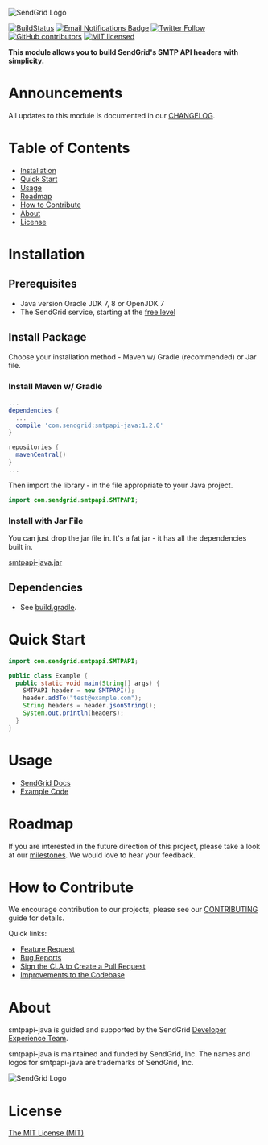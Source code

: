 ![SendGrid Logo](https://uiux.s3.amazonaws.com/2016-logos/email-logo%402x.png)

[![BuildStatus](https://travis-ci.org/sendgrid/smtpapi-java.svg?branch=master)](https://travis-ci.org/sendgrid/smtpapi-java)
[![Email Notifications Badge](https://dx.sendgrid.com/badge/java)](https://dx.sendgrid.com/newsletter/java)
[![Twitter Follow](https://img.shields.io/twitter/follow/sendgrid.svg?style=social&label=Follow)](https://twitter.com/sendgrid)
[![GitHub contributors](https://img.shields.io/github/contributors/sendgrid/smtpapi-java.svg)](https://github.com/sendgrid/smtpapi-java/graphs/contributors)
[![MIT licensed](https://img.shields.io/badge/license-MIT-blue.svg)](./LICENSE.txt)

**This module allows you to build SendGrid's SMTP API headers with simplicity.**

# Announcements

All updates to this module is documented in our [CHANGELOG](https://github.com/sendgrid/smtpapi-java/blob/master/CHANGELOG.md).

# Table of Contents
- [Installation](#installation)
- [Quick Start](#quick-start)
- [Usage](#usage)
- [Roadmap](#roadmap)
- [How to Contribute](#contribute)
- [About](#about)
- [License](#license)

<a name="installation"></a>
# Installation

## Prerequisites

- Java version Oracle JDK 7, 8 or OpenJDK 7
- The SendGrid service, starting at the [free level](https://sendgrid.com/free?source=smtpapi-java)

## Install Package

Choose your installation method - Maven w/ Gradle (recommended) or Jar file.

### Install Maven w/ Gradle

```groovy
...
dependencies {
  ...
  compile 'com.sendgrid:smtpapi-java:1.2.0'
}

repositories {
  mavenCentral()
}
...
```

Then import the library - in the file appropriate to your Java project.

```java
import com.sendgrid.smtpapi.SMTPAPI;
```

### Install with Jar File

You can just drop the jar file in. It's a fat jar - it has all the dependencies built in.

[smtpapi-java.jar](https://sendgrid-open-source.s3.amazonaws.com/smtpapi-java/smtpapi-java.jar)

## Dependencies

- See [build.gradle](https://github.com/sendgrid/smtpapi-java/blob/master/build.gradle#L47).

<a name="quick-start"></a>
# Quick Start

```java
import com.sendgrid.smtpapi.SMTPAPI;

public class Example {
  public static void main(String[] args) {
    SMTPAPI header = new SMTPAPI();
    header.addTo("test@example.com");
    String headers = header.jsonString();
    System.out.println(headers);
  }
}
```

<a name="usage"></a>
# Usage

- [SendGrid Docs](https://sendgrid.com/docs/API_Reference/SMTP_API/index.html)
- [Example Code](https://github.com/sendgrid/smtpapi-java/tree/master/examples)

<a name="roadmap"></a>
# Roadmap

If you are interested in the future direction of this project, please take a look at our [milestones](https://github.com/sendgrid/smtpapi-java/milestones). We would love to hear your feedback.

<a name="contribute"></a>
# How to Contribute

We encourage contribution to our projects, please see our [CONTRIBUTING](https://github.com/sendgrid/smtpapi-java/blob/master/CONTRIBUTING.md) guide for details.

Quick links:

- [Feature Request](https://github.com/sendgrid/smtpapi-java/blob/master/CONTRIBUTING.md#feature-request)
- [Bug Reports](https://github.com/sendgrid/smtpapi-java/blob/master/CONTRIBUTING.md#submit-a-bug-report)
- [Sign the CLA to Create a Pull Request](https://github.com/sendgrid/smtpapi-java/blob/master/CONTRIBUTING.md#cla)
- [Improvements to the Codebase](https://github.com/sendgrid/smtpapi-java/blob/master/CONTRIBUTING.md#improvements-to-the-codebase)

<a name="about"></a>
# About

smtpapi-java is guided and supported by the SendGrid [Developer Experience Team](mailto:dx@sendgrid.com).

smtpapi-java is maintained and funded by SendGrid, Inc. The names and logos for smtpapi-java are trademarks of SendGrid, Inc.

![SendGrid Logo](https://uiux.s3.amazonaws.com/2016-logos/email-logo%402x.png)

<a name="license"></a>
# License
[The MIT License (MIT)](LICENSE.txt)
